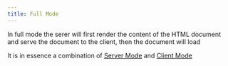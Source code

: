 ```yaml
---
title: Full Mode
---
```


In full mode the serer will first render the content of the HTML document and serve the document to the client, then the document will load



It is in essence a combination of [Server Mode](../server-mode) and [Client Mode](../client-mode)